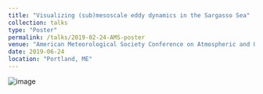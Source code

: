 ```yaml
---
title: "Visualizing (sub)mesoscale eddy dynamics in the Sargasso Sea"
collection: talks
type: "Poster"
permalink: /talks/2019-02-24-AMS-poster
venue: "American Meteorological Society Conference on Atmospheric and Oceanic Fluid Dynamics"
date: 2019-06-24
location: "Portland, ME"
---
```


![image](https://raw.githubusercontent.com/katyabbott/katyabbott.github.io/master/assets/AMS_poster.png)